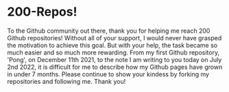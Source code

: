 # 200-Repos!

To the Github community out there, thank you for helping me reach 200 Github repositories! Without all of your support, I would never have grasped the motivation to achieve this goal. But with your help, the task became so much easier and so much more rewarding. From my first Github repository, 'Pong', on December 11th 2021, to the note I am writing to you today on July 2nd 2022, it is difficult for me to describe how my Github pages have grown in under 7 months. Please continue to show your kindess by forking my repositories and following me. Thank you! 
